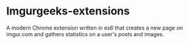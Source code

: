 # Imgurgeeks-extensions

A modern Chrome extension written in es6 that creates a new page on imgur.com and gathers statistics on a user's posts and images.
